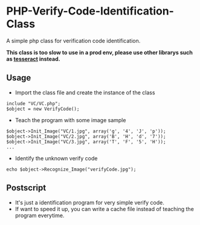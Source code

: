 # PHP-Verify-Code-Identification-Class
A simple php class for verification code identification.

**This class is too slow to use in a prod env, please use other librarys such as [tesseract](https://github.com/tesseract-ocr/tesseract) instead.**

## Usage
* Import the class file and create the instance of the class

```
include "VC/VC.php";
$object = new VerifyCode();
```

* Teach the program with some image sample

```
$object->Init_Image("VC/1.jpg", array('g', '4', 'J', 'p'));
$object->Init_Image("VC/2.jpg", array('B', 'H', 'd', '7'));
$object->Init_Image("VC/3.jpg", array('T', 'F', '5', 'H'));
...
```

* Identify the unknown verify code

```
echo $object->Recognize_Image("verifyCode.jpg");
```

## Postscript
* It's just a identification program for very simple verify code.
* If want to speed it up, you can write a cache file instead of teaching the program everytime.
